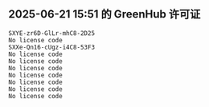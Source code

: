 ## 2025-06-21 15:51 的 GreenHub 许可证
```
SXYE-zr6D-GlLr-mhC8-2D25
No license code
SXXe-Qn16-cUgz-i4C8-53F3
No license code
No license code
No license code
No license code
No license code
No license code
No license code
```
